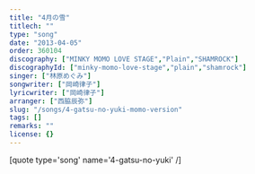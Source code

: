 ```yaml
---
title: "4月の雪"
titlech: ""
type: "song"
date: "2013-04-05"
order: 360104
discography: ["MINKY MOMO LOVE STAGE","Plain","SHAMROCK"]
discographyId: ["minky-momo-love-stage","plain","shamrock"]
singer: ["林原めぐみ"]
songwriter: ["岡崎律子"]
lyricwriter: ["岡崎律子"]
arranger: ["西脇辰弥"]
slug: "/songs/4-gatsu-no-yuki-momo-version"
tags: []
remarks: ""
license: {}
---
```


[quote type='song' name='4-gatsu-no-yuki' /\]
